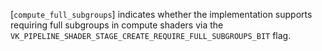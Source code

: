 [`compute_full_subgroups`] indicates whether the implementation supports
requiring full subgroups in compute shaders via the
`VK_PIPELINE_SHADER_STAGE_CREATE_REQUIRE_FULL_SUBGROUPS_BIT` flag.